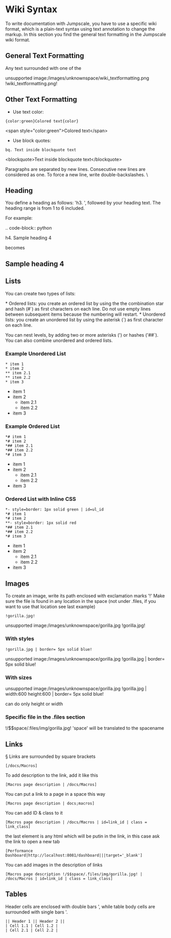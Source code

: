Wiki Syntax
===========

To write documentation with Jumpscale, you have to use a specific wiki
format, which is a plain-text syntax using text annotation to change the
markup. In this section you find the general text formatting in the
Jumpscale wiki format.

General Text Formatting
-----------------------

Any text surrounded with one of the

unsupported image:/images/unknownspace/wiki\_textformatting.png
!wiki\_textformatting.png!

Other Text Formatting
---------------------

-   Use text color:

```
{color:green}Colored text{color}
```

\<span style="color:green"\>Colored text\</span\>

-   Use block quotes:

```
bq. Text inside blockquote text
```

\<blockquote\>Text inside blockquote text\</blockquote\>

Paragraphs are separated by new lines. Consecutive new lines are
considered as one. To force a new line, write double-backslashes. \\


Heading
-------


You define a heading as follows: 'h3. ', followed by your heading text. The heading range is from 1 to 6 included.

For example:




.. code-block:: python

  h4. Sample heading 4


becomes


Sample heading 4
----------------

Lists
-----


You can create two types of lists:


\* Ordered lists: you create an ordered list by using the the combination star and hash (\#\`)
as first characters on each line. Do not use empty lines between
subsequent items because the numbering will restart. \* Unordered lists:
you create an unordered list by using the asterisk
(\`) as first character on each line.


You can nest levels, by adding two or more asterisks (') or hashes
('\#\#\`). You can also combine unordered and ordered lists.

### Example Unordered List

```
* item 1
* item 2
** item 2.1
** item 2.2
* item 3
```

-   item 1
-   item 2
    -   item 2.1
    -   item 2.2
-   item 3

### Example Ordered List

```
*# item 1
*# item 2
*## item 2.1
*## item 2.2
*# item 3
```

-   item 1
-   item 2
    -   item 2.1
    -   item 2.2
-   item 3

### Ordered List with Inline CSS

```
*- style=border: 1px solid green | id=ul_id
*# item 1
*# item 2
**- style=border: 1px solid red
*## item 2.1
*## item 2.2
*# item 3
```

-   item 1
-   item 2
    -   item 2.1
    -   item 2.2
-   item 3

Images
------

To create an image, write its path enclosed with exclamation marks '!'
Make sure the file is found in any location in the space (not under
.files, if you want to use that location see last example)

```
!gorilla.jpg!
```

unsupported image:/images/unknownspace/gorilla.jpg !gorilla.jpg!

### With styles

```
!gorilla.jpg | border= 5px solid blue!
```

unsupported image:/images/unknownspace/gorilla.jpg !gorilla.jpg |
border= 5px solid blue!

### With sizes

unsupported image:/images/unknownspace/gorilla.jpg !gorilla.jpg |
width:600 height:600 | border= 5px solid blue!

can do only height or width

### Specific file in the .files section

!/\$\$space/.files/img/gorilla.jpg! 'space' will be translated to the
spacename

Links
-----
§
Links are surrounded by square brackets

```
[/docs/Macros]
```

To add description to the link, add it like this

```
[Macros page description | /docs/Macros]
```

You can put a link to a page in a space this way

```
[Macros page description | docs;macros]
```

You can add ID & class to it

```
[Macros page description | /docs/Macros | id=link_id | class = link_class]
```

the last element is any html which will be putin in the link, in this
case ask the link to open a new tab

```
[Performance Dashboard|http://localhost:8081/dashboard|||target='_blank']
```

You can add images in the description of links

```
[Macros page description !/$$space/.files/img/gorilla.jpg! | /docs/Macros | id=link_id | class = link_class]
```

Tables
------

Header cells are enclosed with double bars
', while table body cells are surrounded with single bars '.

```
|| Header 1 || Header 2 ||
| Cell 1.1 | Cell 1.2 |
| Cell 2.1 | Cell 2.2 |
```
